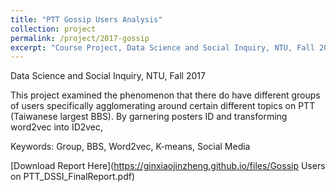 ```yaml
---
title: "PTT Gossip Users Analysis"
collection: project
permalink: /project/2017-gossip
excerpt: "Course Project, Data Science and Social Inquiry, NTU, Fall 2017"
---
```


Data Science and Social Inquiry, NTU, Fall 2017

This project examined the phenomenon that there do have different groups of users specifically agglomerating around certain different topics on PTT (Taiwanese largest BBS).
By garnering posters ID and transforming word2vec into ID2vec, 

Keywords: Group, BBS, Word2vec, K-means, Social Media

[Download Report Here](https://ginxiaojinzheng.github.io/files/Gossip Users on PTT_DSSI_FinalReport.pdf)
